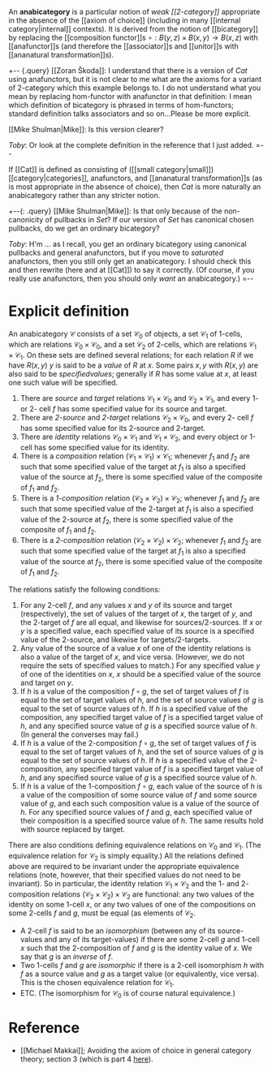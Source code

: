 An **anabicategory** is a particular notion of _weak [[2-category]]_ appropriate in the absence of the [[axiom of choice]] (including in many [[internal category|internal]] contexts).  It is derived from the notion of [[bicategory]] by replacing the [[composition functor]]s $\circ: B(y,z) \times B(x,y) \to B(x,z)$ with [[anafunctor]]s (and therefore the [[associator]]s and [[unitor]]s with [[ananatural transformation]]s).

+-- {.query}
[[Zoran Škoda]]: I understand that there is a version of $Cat$ using anafunctors, but it is not clear to me 
what are the axioms for a variant of 2-category which this example belongs to. I do not understand what you mean by replacing hom-functor with anafunctor in that definition: I mean which definition of bicategory is phrased in terms of hom-functors; standard definition talks associators and so on...Please be more explicit. 

[[Mike Shulman|Mike]]: Is this version clearer?

_Toby_:  Or look at the complete definition in the reference that I just added.
=--

If [[Cat]] is defined as consisting of ([[small category|small]]) [[category|categories]], anafunctors, and [[ananatural transformation]]s (as is most appropriate in the absence of choice), then $Cat$ is more naturally an anabicategory rather than any stricter notion.

+--{: .query}
[[Mike Shulman|Mike]]: Is that only because of the non-canonicity of pullbacks in $Set$?  If our version of $Set$ has canonical chosen pullbacks, do we get an ordinary bicategory?

_Toby_:  H\'m ... as I recall, you get an ordinary bicategory using canonical pullbacks and general anafunctors, but if you move to *saturated* anafunctors, then you still only get an anabicategory.  I should check this and then rewrite (here and at [[Cat]]) to say it correctly.  (Of course, if you really use anafunctors, then you should only *want* an anabicategory.)
=--

# Explicit definition #

An anabicategory $\mathcal{C}$ consists of a set $\mathcal{C}_0$ of objects, a set $\mathcal{C}_1$ of 1-cells, which are relations $\mathcal{C}_0 \times \mathcal{C}_0$, and a set $\mathcal{C}_2$ of 2-cells, which are relations $\mathcal{C}_1 \times \mathcal{C}_1$. On these sets are defined several relations; for each relation $R$ if we have $R(x, y)$ $y$ is said to be a _value_ of $R$ at $x$. Some pairs $x, y$ with $R(x, y)$ are also said to be $specified values$; generally if $R$ has some value at $x$, at least one such value will be specified.
1. There are _source_ and _target_ relations $\mathcal{C}_1 \times \mathcal{C}_0$ and $\mathcal{C}_2 \times \mathcal{C}_1$, and every 1- or 2- cell $f$ has some specified value for its source and target.
1. There are _2-source_ and _2-target_ relations $\mathcal{C}_2 \times \mathcal{C}_0$, and every 2- cell $f$ has some specified value for its 2-source and 2-target.
1. There are _identity_ relations $\mathcal{C}_0 \times \mathcal{C}_1$ and $\mathcal{C}_1 \times \mathcal{C}_2$, and every object or 1-cell has some specified value for its identity.
1. There is a _composition_ relation $(\mathcal{C}_1 \times \mathcal{C}_1) \times \mathcal{C}_1$; whenever $f_1$ and $f_2$ are such that some specified value of the target at $f_1$ is also a specified value of the source at $f_2$, there is some specified value of the composite of $f_1$ and $f_2$.
1. There is a _1-composition_ relation $(\mathcal{C}_2 \times \mathcal{C}_2) \times \mathcal{C}_2$; whenever $f_1$ and $f_2$ are such that some specified value of the 2-target at $f_1$ is also a specified value of the 2-source at $f_2$, there is some specified value of the composite of $f_1$ and $f_2$.
1. There is a _2-composition_ relation $(\mathcal{C}_2 \times \mathcal{C}_2) \times \mathcal{C}_2$; whenever $f_1$ and $f_2$ are such that some specified value of the target at $f_1$ is also a specified value of the source at $f_2$, there is some specified value of the composite of $f_1$ and $f_2$.

The relations satisfy the following conditions:
1. For any 2-cell $f$, and any values $x$ and $y$ of its source and target (respectively), the set of values of the target of $x$, the target of $y$, and the 2-target of $f$ are all equal, and likewise for sources/2-sources. If $x$ or $y$ is a specified value, each specified value of its source is a specified value of the 2-source, and likewise for targets/2-targets.
1. Any value of the source of a value $x$ of one of the identity relations is also a value of the target of $x$, and vice versa. (However, we do not require the sets of specified values to match.) For any specified value $y$ of one of the identities on $x$, $x$ should be a specified value of the source and target on $y$.
1. If $h$ is a value of the composition $f \circ g$, the set of target values of $f$ is equal to the set of target values of $h$, and the set of source values of $g$ is equal to the set of source values of $h$. If $h$ is a specified value of the composition, any specified target value of $f$ is a specified target value of $h$, and any specified source value of $g$ is a specified source value of $h$. (In general the converses may fail.)
1. If $h$ is a value of the 2-composition $f \circ g$, the set of target values of $f$ is equal to the set of target values of $h$, and the set of source values of $g$ is equal to the set of source values of $h$. If $h$ is a specified value of the 2-composition, any specified target value of $f$ is a specified target value of $h$, and any specified source value of $g$ is a specified source value of $h$.
1. If $h$ is a value of the 1-composition $f \circ g$, each value of the source of $h$ is a value of the composition of some source value of $f$ and some source value of $g$, and each such composition value is a value of the source of $h$. For any specified source values of $f$ and $g$, each specified value of their composition is a specified source value of $h$. The same results hold with source replaced by target.

There are also conditions defining equivalence relations on $\mathcal{C}_0$ and $\mathcal{C}_1$. (The equivalence relation for $\mathcal{C}_2$ is simply equality.) All the relations defined above are required to be invariant under the appropriate equivalence relations (note, however, that their specified values do not need to be invariant). So in particular, the identity relation $\mathcal{C}_1\times \mathcal{C}_2$ and the 1- and 2- composition relations $(\mathcal{C}_2 \times \mathcal{C}_2) \times \mathcal{C}_2$ are functional: any two values of the identity on some 1-cell $x$, or any two values of one of the compositions on some 2-cells $f$ and $g$, must be equal (as elements of $\mathcal{C}_2$.
* A 2-cell $f$ is said to be an _isomorphism_ (between any of its source-values and any of its target-values) if there are some 2-cell $g$ and 1-cell $x$ such that the 2-composition of $f$ and $g$ is the identity value of $x$. We say that $g$ is an _inverse_ of $f$.
* Two 1-cells $f$ and $g$ are _isomorphic_ if there is a 2-cell isomorphism $h$ with $f$ as a source value and $g$ as a target value (or equivalently, vice versa). This is the chosen equivalence relation for $\mathcal{C}_1$.
* ETC. (The isomorphism for $\mathcal{C}_0$ is of course natural equivalence.)

# Reference #

*  [[Michael Makkai]]; Avoiding the axiom of choice in general category theory; section 3 (which is part 4 [here](http://www.math.mcgill.ca/makkai/anafun/)).